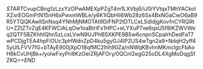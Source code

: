 $START$CvupCBng1zLzxYzOPwAMEXpPZgT4m1LXVbj6/iJ0iYVtqxTMhYACkolXZxrEOGmFtN15nH6xPwxmWBLe/y6K1IQbHli6Wb28z6Sx4BxNGaCwO6aB9R5YTQQKAwIlSnNsq4YNhMjNMOTAt9D/FNP2tDTLCeLSdIdjgKovfnCYRQRtU+ZZtZTvZqE4KFWCiALqOw1oaBtriFx1HPC+eLYXuP7xe6qsU5f8IKZWVWeq2QTF5BZKhhIQhn5zLcxLVwN9UJPhBSXKPE9B5w6cnpnSCpalrhDedFaT7wPCDjgTEA4hpFlOUc3pHWdnZpD4ku5gyGJ4IP2US4wTgn2a9+NdqH2yff45yUILFVV7fG+bTAyE900jXpO18qfMC2Ihh90Za/nNWqKBvhnMKmclgcFbAoH6kCvUHjBk+/yoIwFxyPri8KzOerZRjAFOry/0QCnl2egG25oDL4XgMoDqgSfZKQ==$END$